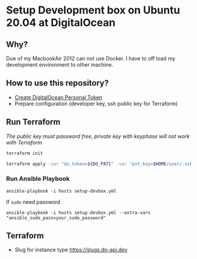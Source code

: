 # Setup Development box on Ubuntu 20.04 at DigitalOcean

## Why?

Due of my MacbookAir 2012 can not use Docker. I have to off load my development environment to other machine.


## How to use this repository?

* [Create DigitalOcean Personal Token](https://cloud.digitalocean.com/account/api/tokens)
* Prepare configuration (developer key, ssh public key for Terraform)


## Run Terraform

*The public key must password free, private key with keyphase will not work with Terraform*

```bash
terraform init
```

```bash
terraform apply -var "do_token=${DO_PAT}" -var "pvt_key=$HOME/user/.ssh/id_ed25519" -var "pub_key=$HOME/user/.ssh/id_ed25519.pub"
```


### Run Ansible Playbook

```
ansible-playbook -i hosts setup-devbox.yml
```

If `sudo` need password

```
ansible-playbook -i hosts setup-devbox.yml --extra-vars "ansible_sudo_pass=your_sudo_password"
```


## Terraform

- Slug for instance type https://slugs.do-api.dev
